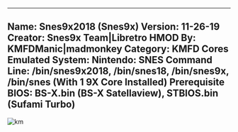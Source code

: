 -----------------------
Name: Snes9x2018 (Snes9x)
Version: 11-26-19
Creator: Snes9x Team|Libretro
HMOD By: KMFDManic|madmonkey
Category: KMFD Cores
Emulated System: Nintendo: SNES
Command Line: /bin/snes9x2018, /bin/snes18, /bin/snes9x, /bin/snes (With 1 9X Core Installed)
Prerequisite BIOS: BS-X.bin (BS-X Satellaview), STBIOS.bin (Sufami Turbo)
-----------------------
![km](https://i.imgur.com/hhXONIR.png)
